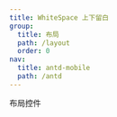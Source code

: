 ```yaml
---
title: WhiteSpace 上下留白
group:
  title: 布局
  path: /layout
  order: 0
nav:
  title: antd-mobile
  path: /antd
---
```


布局控件


<code src="./demos/basic.tsx" />

<API/>
